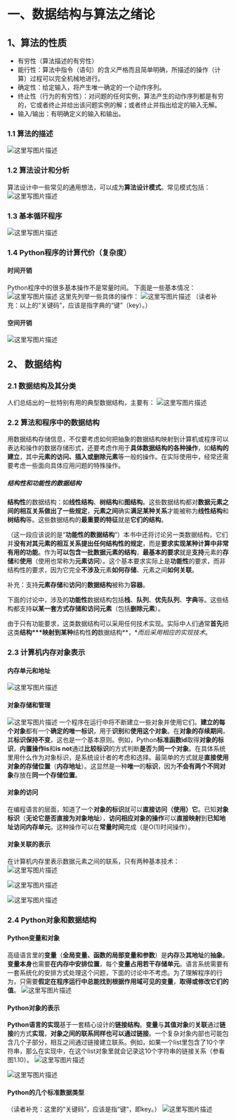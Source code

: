 # 一、数据结构与算法之绪论

## 1、**算法的性质**

- 有穷性（算法描述的有穷性）
- 能行性：算法中指令（语句）的含义严格而且简单明确，所描述的操作（计算）过程可以完全机械地进行。
- 确定性：给定输入，将产生唯一确定的一个动作序列。
- 终止性（行为的有穷性）：对问题的任何实例，算法产生的动作序列都是有穷的，它或者终止并给出该问题实例的解；或者终止并指出给定的输入无解。
- 输入/输出：有明确定义的输入和输出。

### 1.1 **算法的描述**

![这里写图片描述](%E6%95%B0%E6%8D%AE%E7%BB%93%E6%9E%84%E4%B8%8E%E7%AE%97%E6%B3%95%E4%B9%8B%E7%AC%AC%E4%B8%80%E7%AF%87.%E7%BB%AA%E8%AE%BA.assets/SouthEast-20201130181902664)

### 1.2 **算法设计和分析**

算法设计中一些常见的通用想法，可以成为**算法设计模式**。常见模式包括：
![这里写图片描述](%E6%95%B0%E6%8D%AE%E7%BB%93%E6%9E%84%E4%B8%8E%E7%AE%97%E6%B3%95%E4%B9%8B%E7%AC%AC%E4%B8%80%E7%AF%87.%E7%BB%AA%E8%AE%BA.assets/SouthEast-20201130181904868)

### 1.3 **基本循环程序**

![这里写图片描述](%E6%95%B0%E6%8D%AE%E7%BB%93%E6%9E%84%E4%B8%8E%E7%AE%97%E6%B3%95%E4%B9%8B%E7%AC%AC%E4%B8%80%E7%AF%87.%E7%BB%AA%E8%AE%BA.assets/SouthEast-20201130181902394)

### 1.4 Python程序的计算代价（复杂度）

#### **时间开销**

Python程序中的很多基本操作不是常量时间。
下面是一些基本情况：
![这里写图片描述](%E6%95%B0%E6%8D%AE%E7%BB%93%E6%9E%84%E4%B8%8E%E7%AE%97%E6%B3%95%E4%B9%8B%E7%AC%AC%E4%B8%80%E7%AF%87.%E7%BB%AA%E8%AE%BA.assets/SouthEast-20201130181901988)
这里先列举一些具体的操作：
![这里写图片描述](%E6%95%B0%E6%8D%AE%E7%BB%93%E6%9E%84%E4%B8%8E%E7%AE%97%E6%B3%95%E4%B9%8B%E7%AC%AC%E4%B8%80%E7%AF%87.%E7%BB%AA%E8%AE%BA.assets/SouthEast-20201130181902661)
（读者补充：以上的“关键码”，应该是指字典的“键”（key）。）

#### **空间开销**

![这里写图片描述](%E6%95%B0%E6%8D%AE%E7%BB%93%E6%9E%84%E4%B8%8E%E7%AE%97%E6%B3%95%E4%B9%8B%E7%AC%AC%E4%B8%80%E7%AF%87.%E7%BB%AA%E8%AE%BA.assets/SouthEast-20201130181903483)

## 2、 数据结构

### 2.1 数据结构及其分类

人们总结出的一批特别有用的典型数据结构，主要有：
![这里写图片描述](%E6%95%B0%E6%8D%AE%E7%BB%93%E6%9E%84%E4%B8%8E%E7%AE%97%E6%B3%95%E4%B9%8B%E7%AC%AC%E4%B8%80%E7%AF%87.%E7%BB%AA%E8%AE%BA.assets/SouthEast-20201130181904334)

### 2.2 算法和程序中的数据结构

用数据结构存储信息，不仅要考虑如何把抽象的数据结构映射到计算机或程序可以表达和操作的数据存储形式，还要考虑作用于**具体数据结构的各种操作**，如**结构的建立**，其中**元素的访问、插入或删除元素**等一般的操作。在实际使用中，经常还需要考虑一些面向具体应用问题的特殊操作。

##### 结构性和功能性的数据结构

**结构性**的数据结构：如**线性结构**、**树结构**和**图结构**。这些数据结构都对**数据元素之间的相互关系做出了一些规定**，**元素之间**确实**满足某种关系**才能被称为**线性结构**和**树结构**等。这些数据结构的**最重要的特征**就是**它们的结构**。

（这一段应该说的是“**功能性的数据结构**”）本书中还将讨论另一类数据结构，它们并**没有对其元素的相互关系提出任何结构性的规定**，而是**要求实现某种计算中非常有用的功能**。作为**可以包含一批数据元素的结构**，**最基本的要求**就是**支持**元素的**存储**和**使用**（使用也常称为**元素访问**）。这个基本要求实际上是**功能性**的要求，而非结构性的要求，因为它完全**不涉及**元素**如何存储**、元素之间**如何关联**。

补充：支持**元素存储**和**访问**的**数据结构**被称为**容器**。

下面的讨论中，涉及的**功能性**数据结构包括**栈**、**队列**、**优先队列**、**字典**等。这些结构都支持**以某一套方式存储和访问元素**（包括**删除元素**）。

由于只有功能要求，这类数据结构可以采用任何技术实现。实际中人们通常**首先**把这类**结构\**\***映射**到某种**结构性**的**数据结构**，**而后采用相应的实现技术*。

### 2.3 计算机内存对象表示

#### 内存单元和地址

![这里写图片描述](%E6%95%B0%E6%8D%AE%E7%BB%93%E6%9E%84%E4%B8%8E%E7%AE%97%E6%B3%95%E4%B9%8B%E7%AC%AC%E4%B8%80%E7%AF%87.%E7%BB%AA%E8%AE%BA.assets/SouthEast-20201130181905166)

#### 对象存储和管理

![这里写图片描述](%E6%95%B0%E6%8D%AE%E7%BB%93%E6%9E%84%E4%B8%8E%E7%AE%97%E6%B3%95%E4%B9%8B%E7%AC%AC%E4%B8%80%E7%AF%87.%E7%BB%AA%E8%AE%BA.assets/SouthEast-20201130181903673)
一个程序在运行中将不断建立一些对象并使用它们。**建立的每个对象**都有一个**确定的唯一标识**，用于**识别**和**使用这个对象**。在**对象的存续期间**，其**标识保持不变**，这也是一个基本原则。例如，Python**标准函数id**取得**对象的标识**，**内置操作is**和**is not**通过**比较标识**的方式判断**是否**为**同一个对象**。在具体系统里用什么作为对象标识，是系统设计者的考虑和选择。最简单的方式就是**直接使用对象的存储位置**（**内存地址**）。这显然是一种**唯一**的**标识**，因为**不会有两个不同对象**存放在**同一个存储位置**。

#### 对象的访问

在编程语言的层面，知道了一个**对象的标识**就可以**直接访问（使用）它**。已知**对象标识**（**无论它是否直接为对象地址**），**访问相应对象的操作**可以**直接映射**到**已知地址访问内存单元**，这种操作可以在**常量时间**完成（是O(1)时间操作）。

#### 对象关联的表示

在计算机内存里表示数据元素之间的联系，只有两种基本技术：
![这里写图片描述](%E6%95%B0%E6%8D%AE%E7%BB%93%E6%9E%84%E4%B8%8E%E7%AE%97%E6%B3%95%E4%B9%8B%E7%AC%AC%E4%B8%80%E7%AF%87.%E7%BB%AA%E8%AE%BA.assets/SouthEast-20201130181903940)

![这里写图片描述](%E6%95%B0%E6%8D%AE%E7%BB%93%E6%9E%84%E4%B8%8E%E7%AE%97%E6%B3%95%E4%B9%8B%E7%AC%AC%E4%B8%80%E7%AF%87.%E7%BB%AA%E8%AE%BA.assets/SouthEast-20201130181905659)

![这里写图片描述](%E6%95%B0%E6%8D%AE%E7%BB%93%E6%9E%84%E4%B8%8E%E7%AE%97%E6%B3%95%E4%B9%8B%E7%AC%AC%E4%B8%80%E7%AF%87.%E7%BB%AA%E8%AE%BA.assets/SouthEast-20201130181905890)

### 2.4 Python对象和数据结构

#### Python变量和对象

高级语言里的**变量**（**全局变量、函数的局部变量和参数**）是**内存**及**其地址**的**抽象**。**变量本身**也需要**在内存中安排位置**，每个**变量占用若干存储单元**。语言系统需要有一套系统化的安排方式处理这个问题，下面的讨论中不考虑。为了理解程序的行为，只需要**假定在程序运行中总能找到根据作用域可见的变量**，**取得或修改它们的值**。
![这里写图片描述](%E6%95%B0%E6%8D%AE%E7%BB%93%E6%9E%84%E4%B8%8E%E7%AE%97%E6%B3%95%E4%B9%8B%E7%AC%AC%E4%B8%80%E7%AF%87.%E7%BB%AA%E8%AE%BA.assets/SouthEast-20201130181906432)

#### Python对象的表示

**Python语言的实现**基于一套精心设计的**链接结构**。**变量**与**其值对象**的**关联**通过**链接**的方式**实现**，**对象之间的联系同样也可以通过链接**。一个复杂对象内部也可能包含几个子部分，相互之间通过链接建立联系。例如，如果一个list里包含了10个字符串，那么在实现中，在这个list对象里就会记录这10个字符串的链接关系（参看图1.10）。
![这里写图片描述](%E6%95%B0%E6%8D%AE%E7%BB%93%E6%9E%84%E4%B8%8E%E7%AE%97%E6%B3%95%E4%B9%8B%E7%AC%AC%E4%B8%80%E7%AF%87.%E7%BB%AA%E8%AE%BA.assets/SouthEast-20201130181904511)

![这里写图片描述](%E6%95%B0%E6%8D%AE%E7%BB%93%E6%9E%84%E4%B8%8E%E7%AE%97%E6%B3%95%E4%B9%8B%E7%AC%AC%E4%B8%80%E7%AF%87.%E7%BB%AA%E8%AE%BA.assets/SouthEast-20201130181906120)

#### Python的几个标准数据类型

（读者补充：这里的“关键码”，应该是指“键”，即key。）
![这里写图片描述](%E6%95%B0%E6%8D%AE%E7%BB%93%E6%9E%84%E4%B8%8E%E7%AE%97%E6%B3%95%E4%B9%8B%E7%AC%AC%E4%B8%80%E7%AF%87.%E7%BB%AA%E8%AE%BA.assets/SouthEast-20201130181906288)
